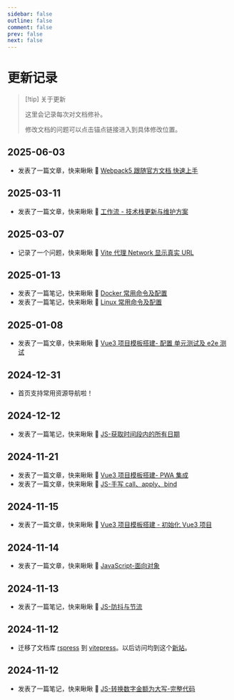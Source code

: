 ```yaml
---
sidebar: false
outline: false
comment: false
prev: false
next: false
---
```


# 更新记录

> [!tip] 关于更新
>
> 这里会记录每次对文档修补。
>
> 修改文档的问题可以点击锚点链接进入到具体修改位置。

## 2025-06-03

- 发表了一篇文章，快来瞅瞅 👀 [Webpack5 跟随官方文档 快速上手](/blog/get-started/webpack5-started/)

## 2025-03-11

- 发表了一篇文章，快来瞅瞅 👀 [工作流 - 技术栈更新与维护方案](/coffee/technology-stack-maintenance/)

## 2025-03-07

- 记录了一个问题，快来瞅瞅 👀 [Vite 代理 Network 显示真实 URL](/issue/vite-proxy-real-url/)

## 2025-01-13

- 发表了一篇笔记，快来瞅瞅 👀 [Docker 常用命令及配置](/note/linux/docker-command/)
- 发表了一篇笔记，快来瞅瞅 👀 [Linux 常用命令及配置](/note/linux/linux-command/)

## 2025-01-08

- 发表了一篇文章，快来瞅瞅 👀 [Vue3 项目模板搭建- 配置 单元测试及 e2e 测试](/blog/vue3-template/unit-e2e-test/)

## 2024-12-31

- 首页支持常用资源导航啦！

## 2024-12-12

- 发表了一篇笔记，快来瞅瞅 👀 [JS-获取时间段内的所有日期](/note/javascript/get-dates-in-range)

## 2024-11-21

- 发表了一篇文章，快来瞅瞅 👀 [Vue3 项目模板搭建- PWA 集成](/blog/vue3-template/pwa/)
- 发表了一篇文章，快来瞅瞅 👀 [JS-手写 call、apply、bind](/note/javascript/call-apply-bind)

## 2024-11-15

- 发表了一篇文章，快来瞅瞅 👀 [Vue3 项目模板搭建 - 初始化 Vue3 项目](/blog/vue3-template/init-project/)

## 2024-11-14

- 发表了一篇文章，快来瞅瞅 👀 [JavaScript-面向对象](/blog/javascript-patterns/oop/)

## 2024-11-13

- 发表了一篇笔记，快来瞅瞅 👀 [JS-防抖与节流](/note/javascript/debounce-throttle)

## 2024-11-12

- 迁移了文档库 [rspress](https://rspress.dev/zh/) 到 [vitepress](https://vitepress.dev/)。以后访问均到这个[新站](https://notes.qiuyouyou.cn)。

## 2024-11-12

- 发表了一篇笔记，快来瞅瞅 👀 [JS-转换数字金额为大写-完整代码](/note/javascript/convert-amount-to-capital#完整代码)
